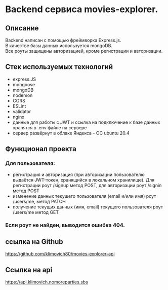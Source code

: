 # Backend сервиса movies-explorer.

## Описание
Backend написан с помощью фреймворка Express.js.    
В качестве базы данных используется mongoDB.    
Все роуты защищены авторизацией, кроме регистрации и авторизации.

## Стек используемых технологий
- express.JS    
- mongoose    
- mongoDB    
- nodemon    
- CORS    
- ESLint    
- validator    
- nginx    
- данные для работы с JWT и ссылка на подключение к базе данных хранятся в .env файле на сервере    
- сервер развёрнут в облаке Яндекса - ОС ubuntu 20.4

## Функционал проекта
### Для пользователя:
- регистрация и авторизация (при авторизации пользователю выдаётся JWT-токен, хранящийся в локальном хранилище).
Для регистрации роут /signup метод POST, для авторизации роут /signin метод POST    
- изменение данных текущего пользователя (email и/или имя) роут /users/me, метод PATCH    
- получение текущих данных (имя, email) текущего пользователя роут /users/me метод GET

### Если роут не найден, выводится ошибка 404.

## ссылка на Github
https://github.com/klimovich80/movies-explorer-api

## Ссылка на api
https://api.klimovich.nomoreparties.sbs
